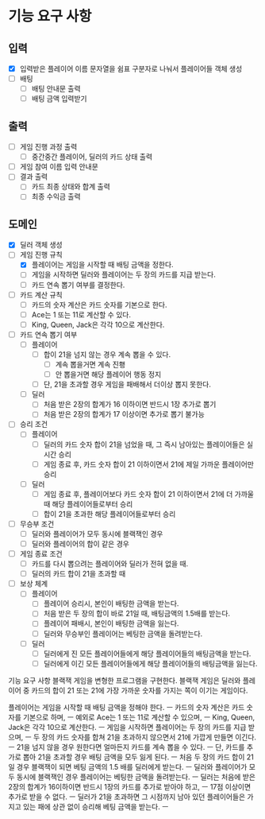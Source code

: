 # 기능 요구 사항

## 입력
- [x] 입력받은 플레이어 이름 문자열을 쉼표 구분자로 나눠서 플레이어들 객체 생성
- [ ] 배팅
    - [ ] 배팅 안내문 출력
    - [ ] 배팅 금액 입력받기

## 출력
- [ ] 게임 진행 과정 출력
    - [ ] 중간중간 플레이어, 딜러의 카드 상태 출력
- [ ] 게임 참여 이름 입력 안내문
- [ ] 결과 출력
    - [ ] 카드 최종 상태와 합계 출력
    - [ ] 최종 수익금 출력

## 도메인
- [x] 딜러 객체 생성
- [ ] 게임 진행 규칙
    - [x] 플레이어는 게임을 시작할 때 배팅 금액을 정한다.
    - [ ] 게임을 시작하면 딜러와 플레이어는 두 장의 카드를 지급 받는다.
    - [ ] 카드 연속 뽑기 여부를 결정한다.
- [ ] 카드 계산 규칙
    - [ ] 카드의 숫자 계산은 카드 숫자를 기본으로 한다.
    - [ ] Ace는 1 또는 11로 계산할 수 있다.
    - [ ] King, Queen, Jack은 각각 10으로 계산한다.
- [ ] 카드 연속 뽑기 여부
    - [ ] 플레이어
        - [ ] 합이 21을 넘지 않는 경우 계속 뽑을 수 있다.
            - [ ] 계속 뽑을거면 계속 진횅
            - [ ] 안 뽑을거면 해당 플레이어 행동 정지
        - [ ] 단, 21을 초과할 경우 게임을 패배해서 더이상 뽑지 못한다.
    - [ ] 딜러
        - [ ] 처음 받은 2장의 합계가 16 이하이면 반드시 1장 추가로 뽑기
        - [ ] 처음 받은 2장의 합계가 17 이상이면 추가로 뽑기 불가능
- [ ] 승리 조건
    - [ ] 플레이어
        - [ ] 딜러의 카드 숫자 합이 21을 넘었을 때, 그 즉시 남아있는 플레이어들은 실시간 승리
        - [ ] 게임 종료 후, 카드 숫자 합이 21 이하이면서 21에 제일 가까운 플레이어만 승리
    - [ ] 딜러
        - [ ] 게임 종료 후, 플레이어보다 카드 숫자 합이 21 이하이면서 21에 더 가까울 때 해당 플레이어들로부터 승리
        - [ ] 합이 21을 초과한 해당 플레이어들로부터 승리
- [ ] 무승부 조건
    - [ ] 딜러와 플레이어가 모두 동시에 블랙잭인 경우
    - [ ] 딜러와 플레이어의 합이 같은 경우
- [ ] 게임 종료 조건
    - [ ] 카드를 다시 뽑으려는 플레이어와 딜러가 전혀 없을 때.
    - [ ] 딜러의 카드 합이 21을 초과할 때
- [ ] 보상 체계
    - [ ] 플레이어
        - [ ] 플레이어 승리시, 본인이 배팅한 금액을 받는다.
        - [ ] 처음 받은 두 장의 합이 바로 21일 때, 배팅금액의 1.5배를 받는다.
        - [ ] 플레이어 패배시, 본인이 배팅한 금액을 잃는다.
        - [ ] 딜러와 무승부인 플레이어는 베팅한 금액을 돌려받는다.
    - [ ] 딜러
        - [ ] 딜러에게 진 모든 플레이어들에게 해당 플레이어들의 배팅금액을 받는다.
        - [ ] 딜러에게 이긴 모든 플레이어들에게 해당 플레이어들의 배팅금액을 잃는다.

기능 요구 사항
블랙잭 게임을 변형한 프로그램을 구현한다. 블랙잭 게임은 딜러와 플레이어 중 카드의 합이 21 또는 21에 가장 가까운 숫자를 가지는 쪽이 이기는 게임이다.

플레이어는 게임을 시작할 때 배팅 금액을 정해야 한다. ㅡ
카드의 숫자 계산은 카드 숫자를 기본으로 하며, ㅡ
예외로 Ace는 1 또는 11로 계산할 수 있으며, ㅡ
King, Queen, Jack은 각각 10으로 계산한다. ㅡ
게임을 시작하면 플레이어는 두 장의 카드를 지급 받으며, ㅡ
두 장의 카드 숫자를 합쳐 21을 초과하지 않으면서 21에 가깝게 만들면 이긴다. ㅡ
21을 넘지 않을 경우 원한다면 얼마든지 카드를 계속 뽑을 수 있다. ㅡ
단, 카드를 추가로 뽑아 21을 초과할 경우 배팅 금액을 모두 잃게 된다. ㅡ
처음 두 장의 카드 합이 21일 경우 블랙잭이 되면 베팅 금액의 1.5 배를 딜러에게 받는다. ㅡ
딜러와 플레이어가 모두 동시에 블랙잭인 경우 플레이어는 베팅한 금액을 돌려받는다. ㅡ
딜러는 처음에 받은 2장의 합계가 16이하이면 반드시 1장의 카드를 추가로 받아야 하고, ㅡ
17점 이상이면 추가로 받을 수 없다. ㅡ
딜러가 21을 초과하면 그 시점까지 남아 있던 플레이어들은 가지고 있는 패에 상관 없이 승리해 베팅 금액을 받는다. ㅡ